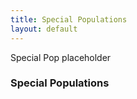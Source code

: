 ```yaml
---
title: Special Populations
layout: default
---
```


Special Pop placeholder

### Special Populations
